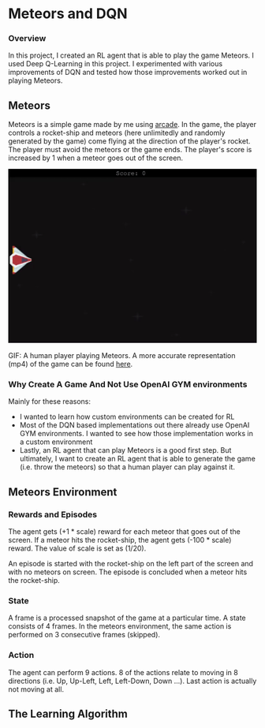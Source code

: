 # Meteors and DQN

### Overview
In this project, I created an RL agent that is able to play the game Meteors. I used Deep Q-Learning in this project. 
I experimented with various improvements of DQN and tested how those improvements worked out in playing Meteors. 

## Meteors
Meteors is a simple game made by me using [arcade](https://arcade.academy/). 
In the game, the player controls a rocket-ship and meteors (here unlimitedly and randomly generated by the game) come flying at the direction of the player's rocket. 
The player must avoid the meteors or the game ends. The player's score is increased by 1 when a meteor goes out of the screen.
   
![](https://github.com/fahimfss/RL/blob/master/DQN/MeteorGame/gifs_vids/run_human.gif?raw=true)

GIF: A human player playing Meteors. 
A more accurate representation (mp4) of the game can be found [here](https://github.com/fahimfss/RL/blob/master/DQN/MeteorGame/gifs_vids/run_human.mp4).

### Why Create A Game And Not Use OpenAI GYM environments
Mainly for these reasons: 
* I wanted to learn how custom environments can be created for RL
* Most of the DQN based implementations out there already use OpenAI GYM environments. I wanted to see how those implementation works in a custom environment
* Lastly, an RL agent that can play Meteors is a good first step. But ultimately, I want to create an RL agent that is able to generate the game (i.e. throw the meteors) 
so that a human player can play against it.   

## Meteors Environment

### Rewards and Episodes
The agent gets (+1 * scale) reward for each meteor that goes out of the screen. If a meteor hits the rocket-ship, the agent gets (-100 * scale) reward. 
The value of scale is set as (1/20). 
  
An episode is started with the rocket-ship on the left part of the screen and with no meteors on screen. The episode is concluded when a meteor hits the rocket-ship.

### State
A frame is a processed snapshot of the game at a particular time. A state consists of 4 frames. In the meteors environment, 
the same action is performed on 3 consecutive frames (skipped). 

### Action
The agent can perform 9 actions. 8 of the actions relate to moving in 8 directions (i.e. Up, Up-Left, Left, Left-Down, Down ...). Last action is actually not moving at all.


## The Learning Algorithm




